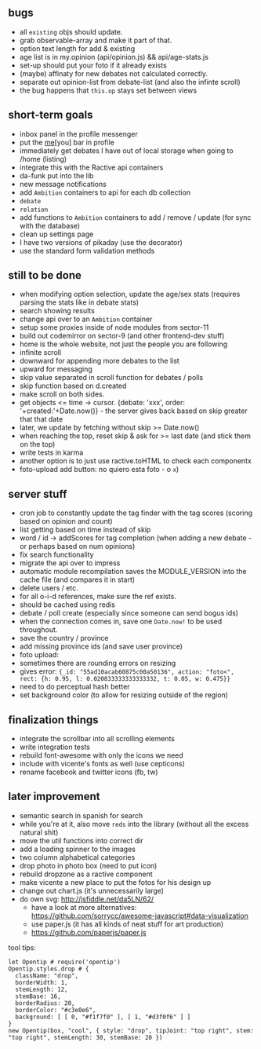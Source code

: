 

## bugs

 - all `existing` objs should update.
  - grab observable-array and make it part of that.
 - option text length for add & existing
 - age list is in my.opinion (api/opinion.js) && api/age-stats.js
 - set-up should put your foto if it already exists
 - (maybe) affinaty for new debates not calculated correctly.
 - separate out opinion-list from debate-list (and also the infinte scroll)
  - the bug happens that `this.op` stays set between views


## short-term goals

 - inbox panel in the profile messenger
 - put the [me](-Affinaty-)[you] bar in profile
 - immediately get debates I have out of local storage when going to /home (listing)
  - integrate this with the Ractive api containers
 - da-funk put into the lib
 - new message notifications
 - add `Ambition` containers to api for each db collection
  - `debate`
  - `relation`
 - add functions to `Ambition` containers to add / remove / update (for sync with the database)
 - clean up settings page
  - I have two versions of pikaday (use the decorator)
  - use the standard form validation methods


## still to be done

 - when modifying option selection, update the age/sex stats (requires parsing the stats like in debate stats)
 - search showing results
 - change api over to an `Ambition` container
 - setup some proxies inside of node modules from sector-11
 - build out codemirror on sector-9 (and other frontend-dev stuff)
 - home is the whole website, not just the people you are following
 - infinite scroll
  - downward for appending more debates to the list
  - upward for messaging
  - skip value separated in scroll function for debates / polls
  - skip function based on d.created
  - make scroll on both sides.
   - get objects <= time -> cursor. {debate: 'xxx', order: '+created:'+Date.now()}
    - the server gives back based on skip greater that that date
   - later, we update by fetching without skip >= Date.now()
   - when reaching the top, reset skip & ask for >= last date (and stick them on the top)
 - write tests in karma
  - another option is to just use ractive.toHTML to check each componentx
 - foto-upload add button: no quiero esta foto - o `x`)


## server stuff

 - cron job to constantly update the tag finder with the tag scores (scoring based on opinion and count)
 - list getting based on time instead of skip
 - word / id -> addScores for tag completion (when adding a new debate - or perhaps based on num opinions)
 - fix search functionality
 - migrate the api over to impress
 - automatic module recompilation saves the MODULE_VERSION into the cache file (and compares it in start)
 - delete users / etc.
 - for all o-i-d references, make sure the ref exists.
  - should be cached using redis
  - debate / poll create (especially since someone can send bogus ids)
 - when the connection comes in, save one `Date.now!` to be used throughout.
 - save the country / province
  - add missing province ids (and save user province)
 - foto upload:
  - sometimes there are rounding errors on resizing
  - gives error: `{_id: "55ad10acab60875c00a50136", action: "foto<", rect: {h: 0.95, l: 0.020833333333333332, t: 0.05, w: 0.475}}`
  - need to do perceptual hash better
  - set background color (to allow for resizing outside of the region)


## finalization things

 - integrate the scrollbar into all scrolling elements
 - write integration tests
 - rebuild font-awesome with only the icons we need
  - include with vicente's fonts as well (use cepticons)
  - rename facebook and twitter icons (fb, tw)


## later improvement


 - semantic search in spanish for search
  - while you're at it, also move `reds` into the library (without all the excess natural shit)
 - move the util functions into correct dir
 - add a loading spinner to the images
 - two column alphabetical categories
 - drop photo in photo box (need to put icon)
 - rebuild dropzone as a ractive component
 - make vicente a new place to put the fotos for his design up
 - change out chart.js (it's unnecessarily large)
  - do own svg: http://jsfiddle.net/da5LN/62/
	- have a look at more alternatives: https://github.com/sorrycc/awesome-javascript#data-visualization
	- use paper.js (it has all kinds of neat stuff for art production)
	 - https://github.com/paperjs/paper.js


tool tips:
```
let Opentip # require('opentip')
Opentip.styles.drop # {
  className: "drop",
  borderWidth: 1,
  stemLength: 12,
  stemBase: 16,
  borderRadius: 20,
  borderColor: "#c3e0e6",
  background: [ [ 0, "#f1f7f0" ], [ 1, "#d3f0f6" ] ]
}
new Opentip(box, "cool", { style: "drop", tipJoint: "top right", stem: "top right", stemLength: 30, stemBase: 20 })
```
